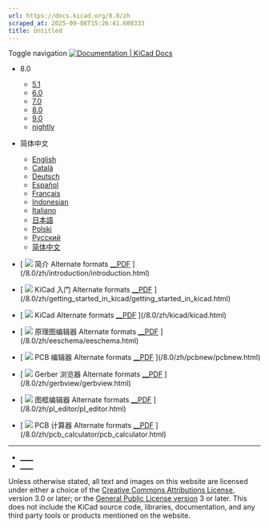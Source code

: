 ```yaml
---
url: https://docs.kicad.org/8.0/zh
scraped_at: 2025-09-08T15:26:41.608333
title: Untitled
---
```


Toggle navigation [ ![Documentation | KiCad](/img/kicad_logo_small.png) Docs ](/)

  * 8.0 
    * [ 5.1 ](/5.1)
    * [ 6.0 ](/6.0)
    * [ 7.0 ](/7.0)
    * [ 8.0 ](/8.0)
    * [ 9.0 ](/9.0)
    * [ nightly ](/master)
  * 简体中文 
    * [ English ](/8.0/en)
    * [ Català ](/8.0/ca)
    * [ Deutsch ](/8.0/de)
    * [ Español ](/8.0/es)
    * [ Français ](/8.0/fr)
    * [ Indonesian ](/8.0/id)
    * [ Italiano ](/8.0/it)
    * [ 日本語 ](/8.0/ja)
    * [ Polski ](/8.0/pl)
    * [ Русский ](/8.0/ru)
    * [ 简体中文 ](/8.0/zh)

  * [ ![](/img/guide-icons/placeholder.png) 简介 Alternate formats [__PDF](/8.0/zh/introduction/introduction.pdf) ](/8.0/zh/introduction/introduction.html)
  * [ ![](/img/guide-icons/placeholder.png) KiCad 入门 Alternate formats [__PDF](/8.0/zh/getting_started_in_kicad/getting_started_in_kicad.pdf) ](/8.0/zh/getting_started_in_kicad/getting_started_in_kicad.html)
  * [ ![](/img/guide-icons/kicad.png) KiCad Alternate formats [__PDF](/8.0/zh/kicad/kicad.pdf) ](/8.0/zh/kicad/kicad.html)
  * [ ![](/img/guide-icons/eeschema.png) 原理图编辑器 Alternate formats [__PDF](/8.0/zh/eeschema/eeschema.pdf) ](/8.0/zh/eeschema/eeschema.html)
  * [ ![](/img/guide-icons/pcbnew.png) PCB 编辑器 Alternate formats [__PDF](/8.0/zh/pcbnew/pcbnew.pdf) ](/8.0/zh/pcbnew/pcbnew.html)
  * [ ![](/img/guide-icons/gerbview.png) Gerber 浏览器 Alternate formats [__PDF](/8.0/zh/gerbview/gerbview.pdf) ](/8.0/zh/gerbview/gerbview.html)
  * [ ![](/img/guide-icons/pl_editor.png) 图框编辑器 Alternate formats [__PDF](/8.0/zh/pl_editor/pl_editor.pdf) ](/8.0/zh/pl_editor/pl_editor.html)
  * [ ![](/img/guide-icons/pcb_calculator.png) PCB 计算器 Alternate formats [__PDF](/8.0/zh/pcb_calculator/pcb_calculator.pdf) ](/8.0/zh/pcb_calculator/pcb_calculator.html)

* * *

  * [ ____ ](https://forum.kicad.info/)
  * [ ____ ](https://gitlab.com/kicad)

Unless otherwise stated, all text and images on this website are licensed
under either a choice of the [Creative Commons Attributions
License](/about/licenses/#_creative_commons_attribution_3_0_unported), version
3.0 or later; or the [General Public License
version](/about/licenses/#_gnu_general_public_license_v3) 3 or later. This
does not include the KiCad source code, libraries, documentation, and any
third party tools or products mentioned on the website.

